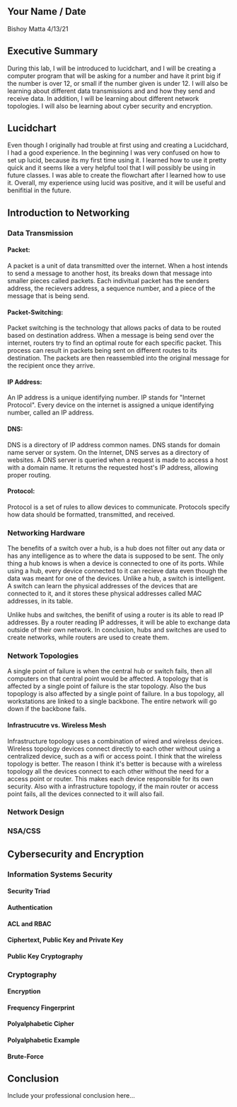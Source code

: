 ## Your Name / Date
Bishoy Matta
4/13/21
## Executive Summary 
During this lab, I will be introduced to lucidchart, and I will be creating a computer program that will be asking for a number and have it print big if the number is over 12, or small if the number given is under 12. I will also be learning about different data transmissions and and how they send and receive data. In addition, I will be learning about different network topologies. I will also be learning about cyber security and encryption.

## Lucidchart
Even though I originally had trouble at first using and creating a Lucidchard, I had a good experience. In the beginning I was very confused on how to set up lucid, because its my first time using it. I learned how to use it pretty quick and it seems like a very helpful tool that I will possibly be using in future classes. I was able to create the flowchart after I learned how to use it. Overall, my experience using lucid was positive, and it will be useful and benifitial in the future.
## Introduction to Networking
### Data Transmission

#### Packet:  
A packet is a unit of data transmitted over the internet. When a host intends to send a message to another host, its breaks down that message into smaller pieces called packets. Each indivitual packet has the senders address, the recievers address, a sequence number, and a piece of the message that is being send.
#### Packet-Switching:
Packet switching is the technology that allows packs of data to be routed based on destination address. When a message is being send over the internet, routers try to find an optimal route for each specific packet. This process can result in packets being sent on different routes to its destination. The packets are then reassembled into the original message for the recipient once they arrive.
#### IP Address:
An IP address is a unique identifying number. IP stands for "Internet Protocol". Every device on the internet is assigned a unique identifying number, called an IP address.
#### DNS:
DNS is a directory of IP address common names. DNS stands for domain name server or system. On the Internet, DNS serves as a directory of websites. A DNS server is queried when a request is made to access a host with a domain name. It returns the requested host's IP address, allowing proper routing.
#### Protocol:
Protocol is a set of rules to allow devices to communicate. Protocols specify how data should be formatted, transmitted, and received.
### Networking Hardware
The benefits of a switch over a hub, is a hub does not filter out any data or has any intelligence as to where the data is supposed to be sent. The only thing a hub knows is when a device is connected to one of its ports. While using a hub, every device connected to it can recieve data even though the data was meant for one of the devices. Unlike a hub, a switch is intelligent. A switch can learn the physical addresses of the devices that are connected to it, and it stores these physical addresses called MAC addresses, in its table.

Unlike hubs and switches, the benifit of using a router is its able to read IP addresses. By a router reading IP addresses, it will be able to exchange data outside of their own network. In conclusion, hubs and switches are used to create networks, while routers are used to create them. 
### Network Topologies
A single point of failure is when the central hub or switch fails, then all computers on that central point would be affected. A topology that is affected by a single point of failure is the star topology. Also the bus topoplogy is also affected by a single point of failure. In a bus topology, all workstations are linked to a single backbone. The entire network will go down if the backbone fails.

#### Infrastrucutre vs. Wireless Mesh
Infrastructure topology uses a combination of wired and wireless devices. Wireless topology devices connect directly to each other without using a centralized device, such as a wifi or access point. I think that the wireless topology is better. The reason I think it's better is because with a wireless topology all the devices connect to each other without the need for a access point or router. This makes each device responsible for its own security. Also with a infrastructure topology, if the main router or access point fails, all the devices connected to it will also fail.
### Network Design

### NSA/CSS

## Cybersecurity and Encryption

### Information Systems Security

#### Security Triad
#### Authentication
#### ACL and RBAC
#### Ciphertext, Public Key and Private Key
#### Public Key Cryptography

### Cryptography
#### Encryption
#### Frequency Fingerprint
#### Polyalphabetic Cipher
#### Polyalphabetic Example

#### Brute-Force

## Conclusion
Include your professional conclusion here...

